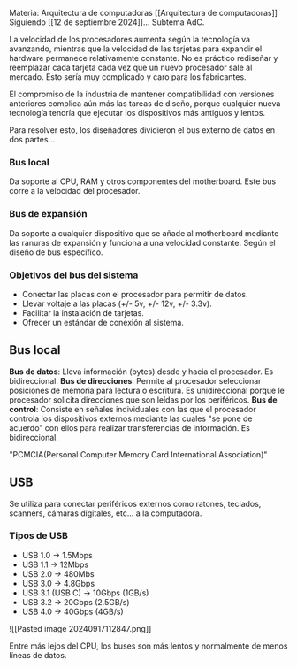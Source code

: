 Materia: Arquitectura de computadoras [[Arquitectura de computadoras]]
Siguiendo [[12 de septiembre 2024]]...
Subtema AdC.

La velocidad de los procesadores aumenta según la tecnología va avanzando, mientras que la velocidad de las tarjetas para expandir el hardware permanece relativamente constante. No es práctico rediseñar y reemplazar cada tarjeta cada vez que un nuevo procesador sale al mercado. Esto sería muy complicado y caro para los fabricantes.

El compromiso de la industria de mantener compatibilidad con versiones anteriores complica aún más las tareas de diseño, porque cualquier nueva tecnología tendría que ejecutar los dispositivos más antiguos y lentos.

Para resolver esto, los diseñadores dividieron el bus externo de datos en dos partes...
### Bus local
Da soporte al CPU, RAM y otros componentes del motherboard. Este bus corre a la velocidad del procesador.

### Bus de expansión
Da soporte a cualquier dispositivo que se añade al motherboard mediante las ranuras de expansión y funciona a una velocidad constante. Según el diseño de bus específico.

### Objetivos del bus del sistema
- Conectar las placas con el procesador para permitir de datos.
- Llevar voltaje a las placas (+/- 5v, +/-  12v, +/-  3.3v).
- Facilitar la instalación de tarjetas.
- Ofrecer un estándar de conexión al sistema.

## Bus local
**Bus de datos**: Lleva información (bytes) desde y hacia el procesador. Es bidireccional.
**Bus de direcciones**: Permite al procesador seleccionar posiciones de memoria para lectura o escritura. Es unidireccional porque le procesador solicita direcciones que son leídas por los periféricos.
**Bus de control**: Consiste en señales individuales con las que el procesador controla los dispositivos externos mediante las cuales "se pone de acuerdo" con ellos para realizar transferencias de información. Es bidireccional.

"PCMCIA(Personal Computer Memory Card International Association)"

## USB
Se utiliza para conectar periféricos externos como ratones, teclados, scanners, cámaras digitales, etc... a la computadora.

### Tipos de USB
- USB 1.0 -> 1.5Mbps
- USB 1.1 -> 12Mbps
- USB 2.0 -> 480Mbs
- USB 3.0 -> 4.8Gbps
- USB 3.1 (USB C) -> 10Gbps (1GB/s)
- USB 3.2 -> 20Gbps (2.5GB/s)
- USB 4.0 -> 40Gbps (4GB/s)

![[Pasted image 20240917112847.png]]

Entre más lejos del CPU, los buses son más lentos y normalmente de menos líneas de datos.